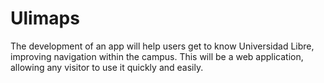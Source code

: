 # Ulimaps
 The development of an app will help users get to know Universidad Libre, improving navigation within the campus. This will be a web application, allowing any visitor to use it quickly and easily.

